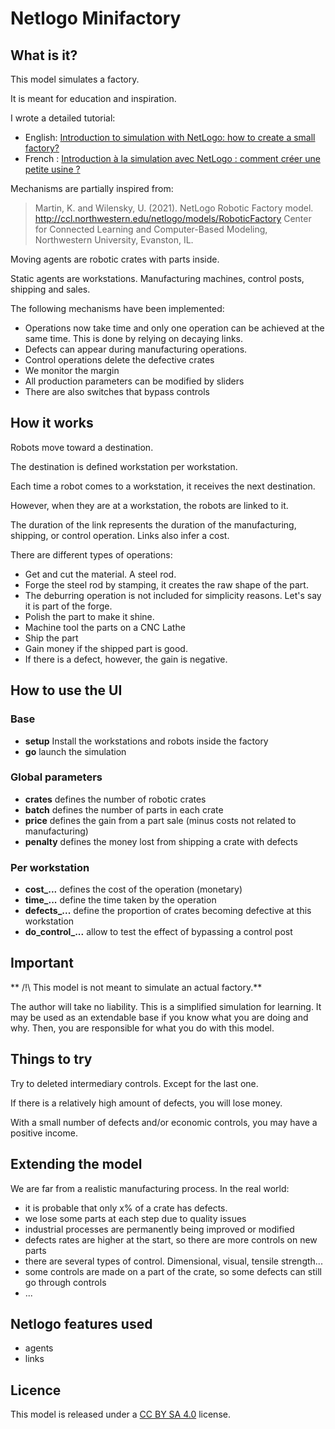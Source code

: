 # Netlogo Minifactory

## What is it?

This model simulates a factory.

It is meant for education and inspiration.

I wrote a detailed tutorial:

- English: [Introduction to simulation with NetLogo: how to create a small factory?](https://thibaut-deveraux.medium.com/introduction-to-simulation-with-netlogo-how-to-create-a-small-factory-2955d45076b)
- French : [Introduction à la simulation avec NetLogo : comment créer une petite usine ?](https://thibaut-deveraux.medium.com/introduction-%C3%A0-la-simulation-avec-netlogo-comment-cr%C3%A9er-une-petite-usine-b723a87aa002)

Mechanisms are partially inspired from:

> Martin, K. and Wilensky, U. (2021). NetLogo Robotic Factory model.
> http://ccl.northwestern.edu/netlogo/models/RoboticFactory
> Center for Connected Learning and Computer-Based Modeling, Northwestern University, Evanston, IL.

Moving agents are robotic crates with parts inside.

Static agents are workstations. Manufacturing machines, control posts, shipping and sales.

The following mechanisms have been implemented:

- Operations now take time and only one operation can be achieved at the same time. This is done by relying on decaying links.
- Defects can appear during manufacturing operations.
- Control operations delete the defective crates
- We monitor the margin
- All production parameters can be modified by sliders
- There are also switches that bypass controls

## How it works

Robots move toward a destination.

The destination is defined workstation per workstation.

Each time a robot comes to a workstation, it receives the next destination.

However, when they are at a workstation, the robots are linked to it.

The duration of the link represents the duration of the manufacturing, shipping, or control operation. Links also infer a cost.

There are different types of operations:

- Get and cut the material. A steel rod.
- Forge the steel rod by stamping, it creates the raw shape of the part.
- The deburring operation is not included for simplicity reasons. Let's say it is part of the forge.
- Polish the part to make it shine.
- Machine tool the parts on a CNC Lathe
- Ship the part
- Gain money if the shipped part is good.
- If there is a defect, however, the gain is negative. 

## How to use the UI

### Base

* **setup** Install the workstations and robots inside the factory
* **go** launch the simulation


### Global parameters

* **crates** defines the number of robotic crates
* **batch** defines the number of parts in each crate
* **price** defines the gain from a part sale (minus costs not related to manufacturing)
* **penalty** defines the money lost from shipping a crate with defects

### Per workstation

* **cost_...** defines the cost of the operation (monetary)
* **time_...** define the time taken by the operation
* **defects_...** define the proportion of crates becoming defective at this workstation
* **do_control_...** allow to test the effect of bypassing a control post


## Important

** /!\ This model is not meant to simulate an actual factory.**

The author will take no liability. This is a simplified simulation for learning. It may be used as an extendable base if you know what you are doing and why. Then, you are responsible for what you do with this model.

## Things to try

Try to deleted intermediary controls. Except for the last one.

If there is a relatively high amount of defects, you will lose money.

With a small number of defects and/or economic controls, you may have a positive income.


## Extending the model

We are far from a realistic manufacturing process. In the real world:

- it is probable that only x% of a crate has defects.
- we lose some parts at each step due to quality issues
- industrial processes are permanently being improved or modified
- defects rates are higher at the start, so there are more controls on new parts
- there are several types of control. Dimensional, visual, tensile strength...
- some controls are made on a part of the crate, so some defects can still go through controls
- ...

## Netlogo features used

- agents
- links

## Licence

This model is released under a [CC BY SA 4.0](https://creativecommons.org/licenses/by-sa/4.0/) license.


